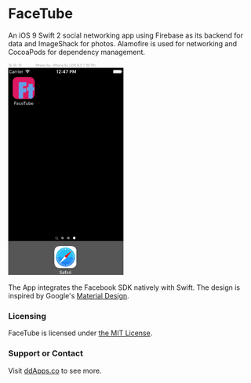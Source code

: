 # FaceTube
An iOS 9 Swift 2 social networking app using Firebase as its backend for data and ImageShack for photos. Alamofire is used for networking and CocoaPods for dependency management.

![](https://github.com/duliodenis/facetube/blob/master/art/screenshot/facetube3.gif)

The App integrates the Facebook SDK natively with Swift. The design is inspired by Google's [Material Design](https://www.google.com/design/spec/material-design/introduction.html).

### Licensing
FaceTube is licensed under [the MIT License](https://github.com/duliodenis/facetube/blob/master/LICENSE).

### Support or Contact
Visit [ddApps.co](http://ddapps.co) to see more.
